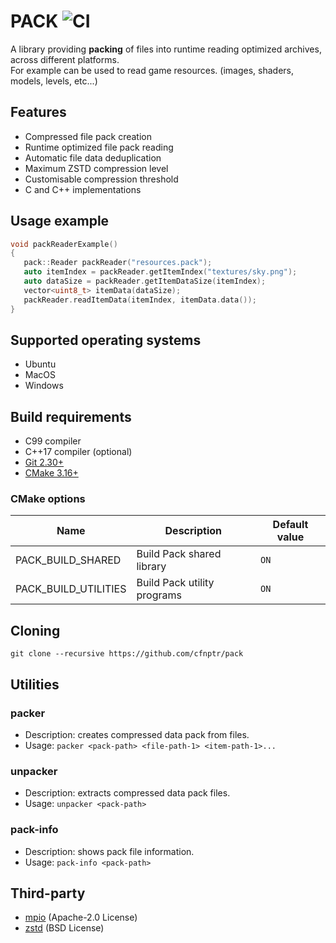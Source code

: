 # PACK ![CI](https://github.com/cfnptr/pack/actions/workflows/cmake.yml/badge.svg)

A library providing **packing** of files into runtime reading optimized archives, across different platforms.<br/>
For example can be used to read game resources. (images, shaders, models, levels, etc...)

## Features

* Compressed file pack creation
* Runtime optimized file pack reading
* Automatic file data deduplication
* Maximum ZSTD compression level
* Customisable compression threshold
* C and C++ implementations

## Usage example

```c++
void packReaderExample()
{
   pack::Reader packReader("resources.pack");
   auto itemIndex = packReader.getItemIndex("textures/sky.png");
   auto dataSize = packReader.getItemDataSize(itemIndex);
   vector<uint8_t> itemData(dataSize);
   packReader.readItemData(itemIndex, itemData.data());
}
```

## Supported operating systems

* Ubuntu
* MacOS
* Windows

## Build requirements

* C99 compiler
* C++17 compiler (optional)
* [Git 2.30+](https://git-scm.com/)
* [CMake 3.16+](https://cmake.org/)

### CMake options

| Name                 | Description                 | Default value |
|----------------------|-----------------------------|---------------|
| PACK_BUILD_SHARED    | Build Pack shared library   | `ON`          |
| PACK_BUILD_UTILITIES | Build Pack utility programs | `ON`          |

## Cloning

```
git clone --recursive https://github.com/cfnptr/pack
```

## Utilities

### packer

* Description: creates compressed data pack from files.
* Usage: ```packer <pack-path> <file-path-1> <item-path-1>...```

### unpacker

* Description: extracts compressed data pack files.
* Usage: ```unpacker <pack-path>```

### pack-info

* Description: shows pack file information.
* Usage: ```pack-info <pack-path>```

## Third-party

* [mpio](https://github.com/cfnptr/mpio/) (Apache-2.0 License)
* [zstd](https://github.com/facebook/zstd/) (BSD License)